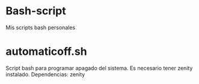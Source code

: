 Bash-script
===========
Mis scripts bash personales 

automaticoff.sh
===========
Script bash para programar apagado del sistema.
Es necesario tener zenity instalado.
Dependencias:
zenity

